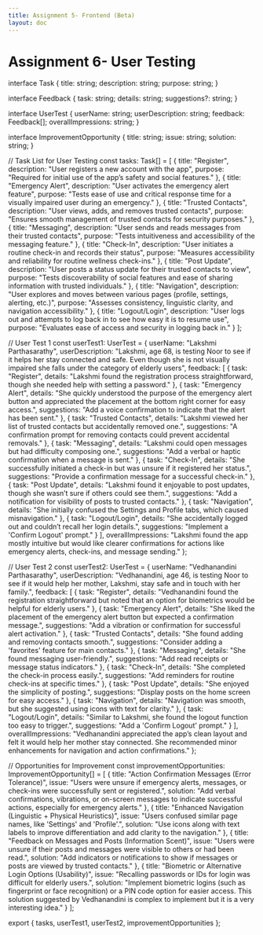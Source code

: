 ```yaml
---
title: Assignment 5- Frontend (Beta)
layout: doc
---
```


# Assignment 6- User Testing

interface Task {
  title: string;
  description: string;
  purpose: string;
}

interface Feedback {
  task: string;
  details: string;
  suggestions?: string;
}

interface UserTest {
  userName: string;
  userDescription: string;
  feedback: Feedback[];
  overallImpressions: string;
}

interface ImprovementOpportunity {
  title: string;
  issue: string;
  solution: string;
}

// Task List for User Testing
const tasks: Task[] = [
  {
    title: "Register",
    description: "User registers a new account with the app",
    purpose: "Required for initial use of the app’s safety and social features."
  },
  {
    title: "Emergency Alert",
    description: "User activates the emergency alert feature",
    purpose: "Tests ease of use and critical response time for a visually impaired user during an emergency."
  },
  {
    title: "Trusted Contacts",
    description: "User views, adds, and removes trusted contacts",
    purpose: "Ensures smooth management of trusted contacts for security purposes."
  },
  {
    title: "Messaging",
    description: "User sends and reads messages from their trusted contacts",
    purpose: "Tests intuitiveness and accessibility of the messaging feature."
  },
  {
    title: "Check-In",
    description: "User initiates a routine check-in and records their status",
    purpose: "Measures accessibility and reliability for routine wellness check-ins."
  },
  {
    title: "Post Update",
    description: "User posts a status update for their trusted contacts to view",
    purpose: "Tests discoverability of social features and ease of sharing information with trusted individuals."
  },
  {
    title: "Navigation",
    description: "User explores and moves between various pages (profile, settings, alerting, etc.)",
    purpose: "Assesses consistency, linguistic clarity, and navigation accessibility."
  },
  {
    title: "Logout/Login",
    description: "User logs out and attempts to log back in to see how easy it is to resume use",
    purpose: "Evaluates ease of access and security in logging back in."
  }
];

// User Test 1
const userTest1: UserTest = {
  userName: "Lakshmi Parthasarathy",
  userDescription: "Lakshmi, age 68, is testing Noor to see if it helps her stay connected and safe. Even though she is not visually impaired she falls under the category of elderly users",
  feedback: [
    {
      task: "Register",
      details: "Lakshmi found the registration process straightforward, though she needed help with setting a password."
    },
    {
      task: "Emergency Alert",
      details: "She quickly understood the purpose of the emergency alert button and appreciated the placement at the bottom right corner for easy access.",
      suggestions: "Add a voice confirmation to indicate that the alert has been sent."
    },
    {
      task: "Trusted Contacts",
      details: "Lakshmi viewed her list of trusted contacts but accidentally removed one.",
      suggestions: "A confirmation prompt for removing contacts could prevent accidental removals."
    },
    {
      task: "Messaging",
      details: "Lakshmi could open messages but had difficulty composing one.",
      suggestions: "Add a verbal or haptic confirmation when a message is sent."
    },
    {
      task: "Check-In",
      details: "She successfully initiated a check-in but was unsure if it registered her status.",
      suggestions: "Provide a confirmation message for a successful check-in."
    },
    {
      task: "Post Update",
      details: "Lakshmi found it enjoyable to post updates, though she wasn’t sure if others could see them.",
      suggestions: "Add a notification for visibility of posts to trusted contacts."
    },
    {
      task: "Navigation",
      details: "She initially confused the Settings and Profile tabs, which caused misnavigation."
    },
    {
      task: "Logout/Login",
      details: "She accidentally logged out and couldn’t recall her login details.",
      suggestions: "Implement a 'Confirm Logout' prompt."
    }
  ],
  overallImpressions: "Lakshmi found the app mostly intuitive but would like clearer confirmations for actions like emergency alerts, check-ins, and message sending."
};

// User Test 2
const userTest2: UserTest = {
  userName: "Vedhanandini Parthasarathy",
  userDescription: "Vedhanandini, age 46, is testing Noor to see if it would help her mother, Lakshmi, stay safe and in touch with her family.",
  feedback: [
    {
      task: "Register",
      details: "Vedhanandini found the registration straightforward but noted that an option for biometrics would be helpful for elderly users."
    },
    {
      task: "Emergency Alert",
      details: "She liked the placement of the emergency alert button but expected a confirmation message.",
      suggestions: "Add a vibration or confirmation for successful alert activation."
    },
    {
      task: "Trusted Contacts",
      details: "She found adding and removing contacts smooth.",
      suggestions: "Consider adding a 'favorites' feature for main contacts."
    },
    {
      task: "Messaging",
      details: "She found messaging user-friendly.",
      suggestions: "Add read receipts or message status indicators."
    },
    {
      task: "Check-In",
      details: "She completed the check-in process easily.",
      suggestions: "Add reminders for routine check-ins at specific times."
    },
    {
      task: "Post Update",
      details: "She enjoyed the simplicity of posting.",
      suggestions: "Display posts on the home screen for easy access."
    },
    {
      task: "Navigation",
      details: "Navigation was smooth, but she suggested using icons with text for clarity."
    },
    {
      task: "Logout/Login",
      details: "Similar to Lakshmi, she found the logout function too easy to trigger.",
      suggestions: "Add a 'Confirm Logout' prompt."
    }
  ],
  overallImpressions: "Vedhanandini appreciated the app’s clean layout and felt it would help her mother stay connected. She recommended minor enhancements for navigation and action confirmations."
};

// Opportunities for Improvement
const improvementOpportunities: ImprovementOpportunity[] = [
  {
    title: "Action Confirmation Messages (Error Tolerance)",
    issue: "Users were unsure if emergency alerts, messages, or check-ins were successfully sent or registered.",
    solution: "Add verbal confirmations, vibrations, or on-screen messages to indicate successful actions, especially for emergency alerts."
  },
  {
    title: "Enhanced Navigation (Linguistic + Physical Heuristics)",
    issue: "Users confused similar page names, like 'Settings' and 'Profile'.",
    solution: "Use icons along with text labels to improve differentiation and add clarity to the navigation."
  },
  {
    title: "Feedback on Messages and Posts (Information Scent)",
    issue: "Users were unsure if their posts and messages were visible to others or had been read.",
    solution: "Add indicators or notifications to show if messages or posts are viewed by trusted contacts."
  },
  {
    title: "Biometric or Alternative Login Options (Usability)",
    issue: "Recalling passwords or IDs for login was difficult for elderly users.",
    solution: "Implement biometric logins (such as fingerprint or face recognition) or a PIN code option for easier access. This solution suggested by Vedhanandini is complex to implement but it is a very interesting idea."
  }
];

export { tasks, userTest1, userTest2, improvementOpportunities };
